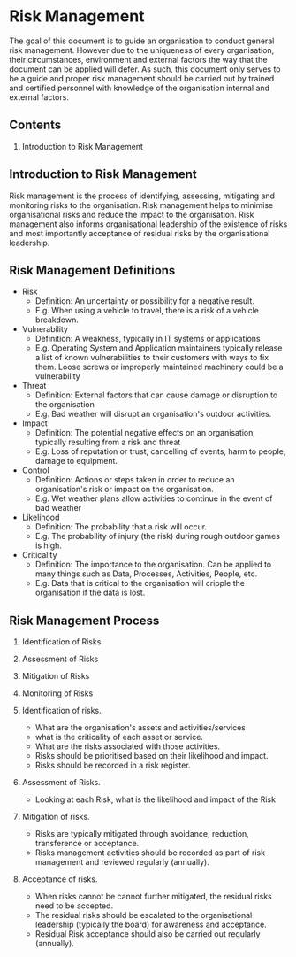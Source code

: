 # Risk Management

The goal of this document is to guide an organisation to conduct general risk management. However due to the uniqueness of every organisation, their circumstances, environment and external factors the way that the document can be applied will defer. As such, this document only serves to be a guide and proper risk management should be carried out by trained and certified personnel with knowledge of the organisation internal and external factors.

## Contents
1. Introduction to Risk Management

## Introduction to Risk Management

Risk management is the process of identifying, assessing, mitigating and monitoring risks to the organisation. Risk management helps to minimise organisational risks and reduce the impact to the organisation. Risk management also informs organisational leadership of the existence of risks and most importantly acceptance of residual risks by the organisational leadership. 

## Risk Management Definitions

- Risk
  - Definition: An uncertainty or possibility for a negative result.
  - E.g. When using a vehicle to travel, there is a risk of a vehicle breakdown.
- Vulnerability
  - Definition: A weakness, typically in IT systems or applications
  - E.g. Operating System and Application maintainers typically release a list of known vulnerabilities to their customers with ways to fix them. Loose screws or improperly maintained machinery could be a vulnerability
- Threat
  - Definition: External factors that can cause damage or disruption to the organisation
  - E.g. Bad weather will disrupt an organisation's outdoor activities.
- Impact
  - Definition: The potential negative effects on an organisation, typically resulting from a risk and threat
  - E.g. Loss of reputation or trust, cancelling of events, harm to people, damage to equipment.
- Control
  - Definition: Actions or steps taken in order to reduce an organisation's risk or impact on the organisation. 
  - E.g. Wet weather plans allow activities to continue in the event of bad weather
- Likelihood
  - Definition: The probability that a risk will occur.
  - E.g. The probability of injury (the risk) during rough outdoor games is high.
- Criticality
  - Definition: The importance to the organisation. Can be applied to many things such as Data, Processes, Activities, People, etc.
  - E.g. Data that is critical to the organisation will cripple the organisation if the data is lost.

## Risk Management Process

1. Identification of Risks
2. Assessment of Risks
3. Mitigation of Risks
4. Monitoring of Risks

1. Identification of risks.
   - What are the organisation's assets and activities/services
   - what is the criticality of each asset or service.
   - What are the risks associated with those activities.
   - Risks should be prioritised based on their likelihood and impact.
   - Risks should be recorded in a risk register.
2. Assessment of Risks.
   - Looking at each Risk, what is the likelihood and impact of the Risk
3. Mitigation of risks.
   - Risks are typically mitigated through avoidance, reduction, transference or acceptance.
   - Risks management activities should be recorded as part of risk management and reviewed regularly (annually).
4. Acceptance of risks.
   - When risks cannot be cannot further mitigated, the residual risks need to be accepted.
   - The residual risks should be escalated to the organisational leadership (typically the board) for awareness and acceptance.
   - Residual Risk acceptance should also be carried out regularly (annually).
